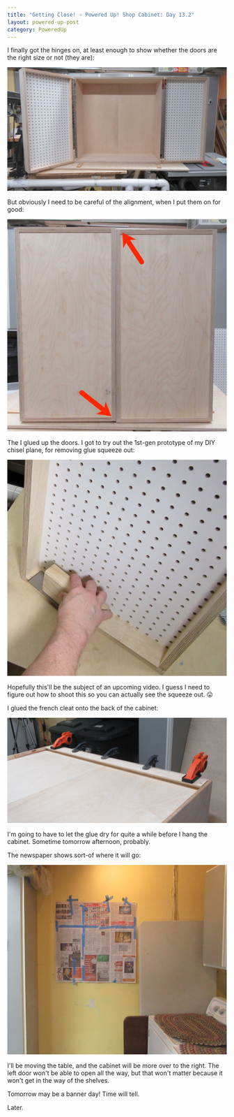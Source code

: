 ```yaml
---
title: "Getting Close! - Powered Up! Shop Cabinet: Day 13.2"
layout: powered-up-post
category: PoweredUp
---
```

I finally got the hinges on, at least enough to show whether the doors are the right size or not (they are):

![](/assets/images-posts/powered-up-1/powered-up-1-13-2-01.jpg)

But obviously I need to be careful of the alignment, when I put them on for good:

![](/assets/images-posts/powered-up-1/powered-up-1-13-2-02.jpg)

The I glued up the doors. I got to try out the 1st-gen prototype of my DIY chisel plane, for removing glue squeeze out:

![](/assets/images-posts/powered-up-1/powered-up-1-13-2-03.jpg)

Hopefully this'll be the subject of an upcoming video. I guess I need to figure out how to shoot this so you can actually see the squeeze out. 😛

I glued the french cleat onto the back of the cabinet:

![](/assets/images-posts/powered-up-1/powered-up-1-13-2-04.jpg)

I'm going to have to let the glue dry for quite a while before I hang the cabinet. Sometime tomorrow afternoon, probably.

The newspaper shows sort-of where it will go:

![](/assets/images-posts/powered-up-1/powered-up-1-13-2-05.jpg)

I'll be moving the table, and the cabinet will be more over to the right. The left door won't be able to open all the way, but that won't matter because it won't get in the way of the shelves.

Tomorrow may be a banner day! Time will tell.

Later.

